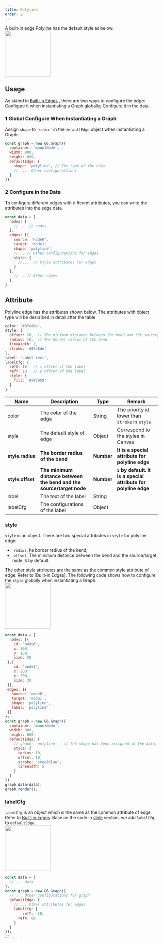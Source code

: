 ```yaml
---
title: Polyline
order: 2
---
```


A built-in edge Polyline has the default style as below.<br />
<img src='https://gw.alipayobjects.com/mdn/rms_f8c6a0/afts/img/A*aRHcQZStrPgAAAAAAAAAAABkARQnAQ' width=150/>


## Usage
As stated in [Built-in Edges](../defaultEdge) , there are two ways to configure the edge: Configure it when instantiating a Graph globally; Configure it in the data.


### 1 Global Configure When Instantiating a Graph
Assign `shape` to `'cubic'` in the `defaultEdge` object when instantiating a Graph:
```javascript
const graph = new G6.Graph({
  container: 'mountNode',
  width: 800,
  height: 600,
  defaultEdge: {
    shape: 'polyline', // The type of the edge
    // ...  Other configuraltions
  }
})
```


### 2 Configure in the Data
To configure different edges with different attributes, you can write the attributes into the edge data.
```javascript
const data = {
  nodes: [
    // ... // nodes
  ],
  edges: [{
    source: 'node0',
    target: 'node1'
    shape: 'polyline',
    //... // Other configurations for edges
    style: {
      //...  // Style attributes for edges
    }
  },
    //... // Other edges
  ]
}
```


## Attribute
Polyline edge has the attributes shown below. The attributes with object type will be described in detail after the table

```javascript
color: '#87e8de',
style: {
  offset: 20,  // The minimum distance between the bend and the source/target node
  radius: 10,  // The border radius of the bend.
  lineWidth: 2,
  stroke: '#87e8de'
},
label: 'Label text',
labelCfg: {
  refX: 10,  // x offset of the label
  refY: 10,  // y offset of the label
  style: {
    fill: '#595959'
  }
}
```

| Name | Description | Type | Remark |
| --- | --- | --- | --- |
| color | The color of the edge | String | The priority id lower than `stroke` in `style` |
| style | The default style of edge | Object | Correspond to the styles in Canvas |
| **style.radius** | **The border radius of the bend** | **Number** | **It is a special attribute for polyline edge** |
| **style.offset** | **The minimum distance between the bend and the source/target node** | **Number** | **`5` by default. It is a special attribute for polyline edge** |
| label | The text of the label | String |  |
| labelCfg | The configurations of the label | Object |  |


### style
`style` is an object. There are two special attributes in `style` for polyline edge:

-  `radius`, he border radius of the bend;
-  `offset`, The minimum distance between the bend and the source/target node, `5` by default.

The other style attributes are the same as the common style attribute of edge. Refer to [Built-in Edges].
The following code shows how to configure the `style` globally when instantiating a Graph.<br />
<img src='https://gw.alipayobjects.com/mdn/rms_f8c6a0/afts/img/A*SzMGQ70SLwEAAAAAAAAAAABkARQnAQ' width=150/>
```javascript
const data = {
  nodes: [{
    id: 'node0',
    x: 100,
    y: 100,
    size: 20
 },{
    id: 'node1',
    x: 200,
    y: 200,
    size: 20
 }],
 edges: [{
   source: 'node0',
   target: 'node1',
   shape: 'polyline',
   label: 'polyline'
 }]
};
const graph = new G6.Graph({
  container: 'mountNode',
  width: 800,
  height: 600,
  defaultEdge: {
    // shape: 'polyline',  // The shape has been assigned in the data, we do not have to define it any more
    style: {
      radius: 10,
      offset: 10,
      stroke: 'steelblue',
      lineWidth: 5
    }
  }
})
graph.data(data);
graph.render();
```


### labelCfg
`labelCfg` is an object which is the same as the common attribute of edge. Refer to [Built-in Edges](/en/docs/manual/middle/elements/edges/defaultEdge).
Base on the code in [style](#style) section, we add `labelCfg` to `defaultEdge`.<br />
<img src='https://gw.alipayobjects.com/mdn/rms_f8c6a0/afts/img/A*HT4OTobglpoAAAAAAAAAAABkARQnAQ' width=150/>
```javascript
const data = {
  // ... data
};
const graph = new G6.Graph({
  // ... Other configurations for graph
  defaultEdge: {
    // ... Other attributes for edges
    labelCfg: {
    	refY: -10,
      refX: 60
    }
  }
});
// ...
```
